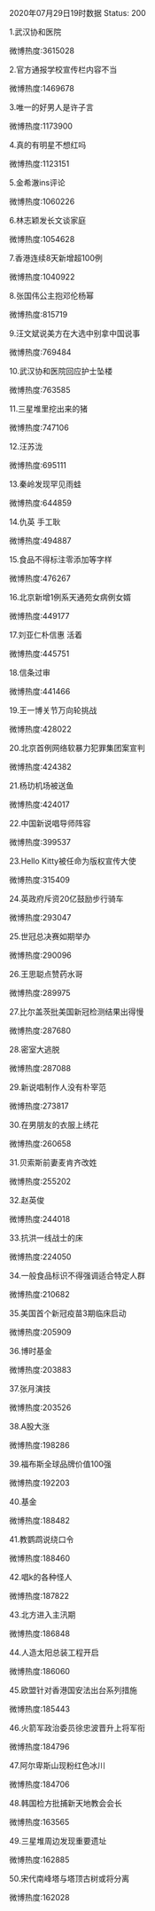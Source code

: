 2020年07月29日19时数据
Status: 200

1.武汉协和医院

微博热度:3615028

2.官方通报学校宣传栏内容不当

微博热度:1469678

3.唯一的好男人是许子言

微博热度:1173900

4.真的有明星不想红吗

微博热度:1123151

5.金希澈ins评论

微博热度:1060226

6.林志颖发长文谈家庭

微博热度:1054628

7.香港连续8天新增超100例

微博热度:1040922

8.张国伟公主抱邓伦杨幂

微博热度:815719

9.汪文斌说美方在大选中别拿中国说事

微博热度:769484

10.武汉协和医院回应护士坠楼

微博热度:763585

11.三星堆里挖出来的猪

微博热度:747106

12.汪苏泷

微博热度:695111

13.秦岭发现罕见雨蛙

微博热度:644859

14.仇英 手工耿

微博热度:494887

15.食品不得标注零添加等字样

微博热度:476267

16.北京新增1例系天通苑女病例女婿

微博热度:449177

17.刘亚仁朴信惠 活着

微博热度:445751

18.信条过审

微博热度:441466

19.王一博关节万向轮挑战

微博热度:428022

20.北京首例网络软暴力犯罪集团案宣判

微博热度:424382

21.杨玏机场被送鱼

微博热度:424017

22.中国新说唱导师阵容

微博热度:399537

23.Hello Kitty被任命为版权宣传大使

微博热度:315409

24.英政府斥资20亿鼓励步行骑车

微博热度:293047

25.世冠总决赛如期举办

微博热度:290096

26.王思聪点赞药水哥

微博热度:289975

27.比尔盖茨批美国新冠检测结果出得慢

微博热度:287680

28.密室大逃脱

微博热度:287088

29.新说唱制作人没有朴宰范

微博热度:273817

30.在男朋友的衣服上绣花

微博热度:260658

31.贝索斯前妻麦肯齐改姓

微博热度:255202

32.赵英俊

微博热度:244018

33.抗洪一线战士的床

微博热度:224050

34.一般食品标识不得强调适合特定人群

微博热度:210682

35.美国首个新冠疫苗3期临床启动

微博热度:205909

36.博时基金

微博热度:203883

37.张月演技

微博热度:203526

38.A股大涨

微博热度:198286

39.福布斯全球品牌价值100强

微博热度:192203

40.基金

微博热度:188482

41.教鹦鹉说绕口令

微博热度:188460

42.唱k的各种怪人

微博热度:187822

43.北方进入主汛期

微博热度:186848

44.人造太阳总装工程开启

微博热度:186060

45.欧盟针对香港国安法出台系列措施

微博热度:185443

46.火箭军政治委员徐忠波晋升上将军衔

微博热度:184796

47.阿尔卑斯山现粉红色冰川

微博热度:184706

48.韩国检方批捕新天地教会会长

微博热度:163565

49.三星堆周边发现重要遗址

微博热度:162885

50.宋代南峰塔与塔顶古树或将分离

微博热度:162028

